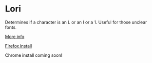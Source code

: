 # Lori
Determines if a character is an L or an I or a 1. Useful for those unclear fonts.

[More info](https://joeherbert.dev/lori)

[Firefox install](https://addons.mozilla.org/en-GB/firefox/addon/lori/)

Chrome install coming soon!
